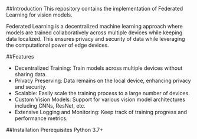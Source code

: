 ##Introduction
This repository contains the implementation of Federated Learning for vision models. 

Federated Learning is a decentralized machine learning approach where models are trained collaboratively across multiple devices while keeping data localized. This ensures privacy and security of data while leveraging the computational power of edge devices.

##Features
- Decentralized Training: Train models across multiple devices without sharing data.
- Privacy Preserving: Data remains on the local device, enhancing privacy and security.
- Scalable: Easily scale the training process to a large number of devices.
- Custom Vision Models: Support for various vision model architectures including CNNs, ResNet, etc.
- Extensive Logging and Monitoring: Keep track of training progress and performance metrics.


##Installation
Prerequisites
Python 3.7+
